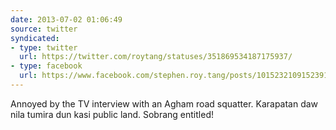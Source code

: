 ```yaml
---
date: 2013-07-02 01:06:49
source: twitter
syndicated:
- type: twitter
  url: https://twitter.com/roytang/statuses/351869534187175937/
- type: facebook
  url: https://www.facebook.com/stephen.roy.tang/posts/10152321091523912
---
```


Annoyed by the TV interview with an Agham road squatter. Karapatan daw nila tumira dun kasi public land. Sobrang entitled!